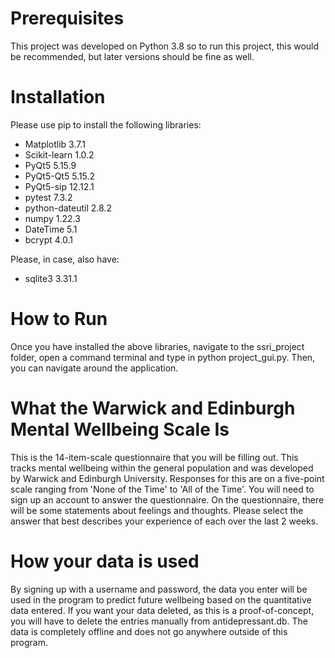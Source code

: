 # Prerequisites
This project was developed on Python 3.8 so to run this project, this would be recommended, but later versions should be fine as well. 

# Installation
Please use pip to install the following libraries:
- Matplotlib 3.7.1
- Scikit-learn 1.0.2 
- PyQt5 5.15.9
- PyQt5-Qt5 5.15.2
- PyQt5-sip 12.12.1
- pytest 7.3.2
- python-dateutil 2.8.2
- numpy 1.22.3
- DateTime 5.1
- bcrypt 4.0.1

Please, in case, also have:
- sqlite3 3.31.1 

# How to Run
Once you have installed the above libraries, navigate to the ssri_project folder, open a command terminal and type in python project_gui.py. Then, you can navigate around the application.

# What the Warwick and Edinburgh Mental Wellbeing Scale Is
This is the 14-item-scale questionnaire that you will be filling out. This tracks mental wellbeing within the general population and was developed by Warwick and Edinburgh University. Responses for this are on a five-point scale ranging from 'None of the Time' to 'All of the Time'. You will need to sign up an account to  answer the questionnaire. On the questionnaire, there will be some statements about feelings and thoughts. Please select the answer that best describes your experience of each over the last 2 weeks. 

# How your data is used
By signing up with a username and password, the data you enter will be used in the program to predict future wellbeing based on the quantitative data entered. If you want your data deleted, as this is a proof-of-concept, you will have to delete the entries manually from antidepressant.db. The data is completely offline and does not go anywhere outside of this program.
